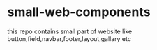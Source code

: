 # small-web-components
this repo contains small part of website like button,field,navbar,footer,layout,gallary etc 
